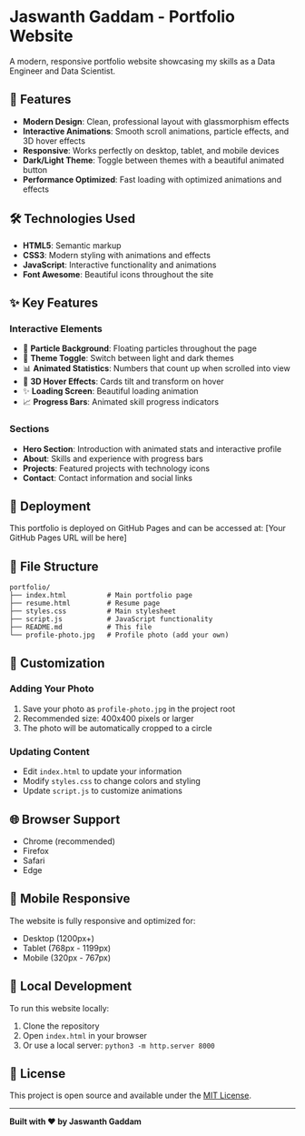 # Jaswanth Gaddam - Portfolio Website

A modern, responsive portfolio website showcasing my skills as a Data Engineer and Data Scientist.

## 🚀 Features

- **Modern Design**: Clean, professional layout with glassmorphism effects
- **Interactive Animations**: Smooth scroll animations, particle effects, and 3D hover effects
- **Responsive**: Works perfectly on desktop, tablet, and mobile devices
- **Dark/Light Theme**: Toggle between themes with a beautiful animated button
- **Performance Optimized**: Fast loading with optimized animations and effects

## 🛠️ Technologies Used

- **HTML5**: Semantic markup
- **CSS3**: Modern styling with animations and effects
- **JavaScript**: Interactive functionality and animations
- **Font Awesome**: Beautiful icons throughout the site

## ✨ Key Features

### Interactive Elements
- 🌟 **Particle Background**: Floating particles throughout the page
- 🎨 **Theme Toggle**: Switch between light and dark themes
- 📊 **Animated Statistics**: Numbers that count up when scrolled into view
- 🎯 **3D Hover Effects**: Cards tilt and transform on hover
- ✨ **Loading Screen**: Beautiful loading animation
- 📈 **Progress Bars**: Animated skill progress indicators

### Sections
- **Hero Section**: Introduction with animated stats and interactive profile
- **About**: Skills and experience with progress bars
- **Projects**: Featured projects with technology icons
- **Contact**: Contact information and social links

## 🚀 Deployment

This portfolio is deployed on GitHub Pages and can be accessed at:
[Your GitHub Pages URL will be here]

## 📁 File Structure

```
portfolio/
├── index.html          # Main portfolio page
├── resume.html         # Resume page
├── styles.css          # Main stylesheet
├── script.js           # JavaScript functionality
├── README.md           # This file
└── profile-photo.jpg   # Profile photo (add your own)
```

## 🎨 Customization

### Adding Your Photo
1. Save your photo as `profile-photo.jpg` in the project root
2. Recommended size: 400x400 pixels or larger
3. The photo will be automatically cropped to a circle

### Updating Content
- Edit `index.html` to update your information
- Modify `styles.css` to change colors and styling
- Update `script.js` to customize animations

## 🌐 Browser Support

- Chrome (recommended)
- Firefox
- Safari
- Edge

## 📱 Mobile Responsive

The website is fully responsive and optimized for:
- Desktop (1200px+)
- Tablet (768px - 1199px)
- Mobile (320px - 767px)

## 🔧 Local Development

To run this website locally:

1. Clone the repository
2. Open `index.html` in your browser
3. Or use a local server: `python3 -m http.server 8000`

## 📄 License

This project is open source and available under the [MIT License](LICENSE).

---

**Built with ❤️ by Jaswanth Gaddam**
